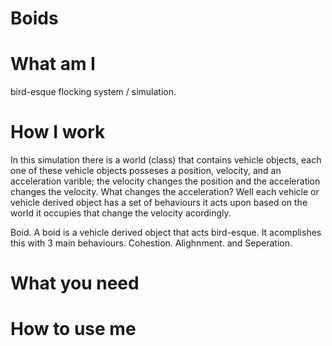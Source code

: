 # Boids
# What am I
bird-esque flocking system / simulation.

# How I work
In this simulation there is a world (class) that contains vehicle objects, each one of these vehicle objects posseses a position, velocity, and an acceleration varible; the velocity changes the position and the acceleration changes the velocity. What changes the acceleration? Well each vehicle or vehicle derived object has a set of behaviours it acts upon based on the world it occupies that change the velocity acordingly.

Boid. A boid is a vehicle derived object that acts bird-esque. It acomplishes this with 3 main behaviours. Cohestion. Alighnment. and Seperation.


# What you need

# How to use me
